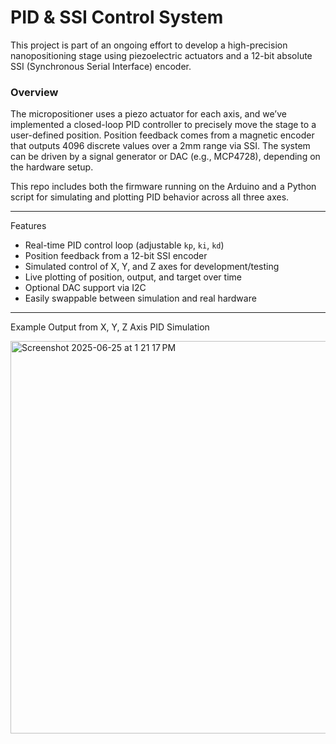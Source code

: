 # PID & SSI Control System

This project is part of an ongoing effort to develop a high-precision nanopositioning stage using piezoelectric actuators and a 12-bit absolute SSI (Synchronous Serial Interface) encoder.

### Overview

The micropositioner uses a piezo actuator for each axis, and we’ve implemented a closed-loop PID controller to precisely move the stage to a user-defined position. Position feedback comes from a magnetic encoder that outputs 4096 discrete values over a 2mm range via SSI. The system can be driven by a signal generator or DAC (e.g., MCP4728), depending on the hardware setup.

This repo includes both the firmware running on the Arduino and a Python script for simulating and plotting PID behavior across all three axes.

---

Features

- Real-time PID control loop (adjustable `kp`, `ki`, `kd`)
- Position feedback from a 12-bit SSI encoder
- Simulated control of X, Y, and Z axes for development/testing
- Live plotting of position, output, and target over time
- Optional DAC support via I2C
- Easily swappable between simulation and real hardware

---
Example Output from X, Y, Z Axis PID Simulation

<img width="628" alt="Screenshot 2025-06-25 at 1 21 17 PM" src="https://github.com/user-attachments/assets/a0e63676-9949-4ae6-bea6-57353fb44f82" />
